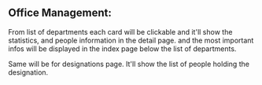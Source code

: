 ## Office Management:

From list of departments each card will be clickable and it'll show the statistics, and people information in the detail page. and the most important infos will be displayed in the index page below the list of departments.

Same will be for designations page. It'll show the list of people holding the designation.
